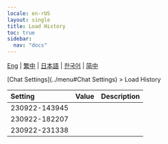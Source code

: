 ```yaml
---
locale: en-rUS
layout: single
title: Load History
toc: true
sidebar:
  nav: "docs"
---
```

[Eng](/dancexr/menu/2025.4/chat/load_history) | [繁中](/tw/dancexr/menu/2025.4/chat/load_history) | [日本語](/jp/dancexr/menu/2025.4/chat/load_history) | [한국어](/kr/dancexr/menu/2025.4/chat/load_history) | [简中](/zh/dancexr/menu/2025.4/chat/load_history)

[Chat Settings](../menu#Chat Settings) > Load History



| Setting | Value | Description |
| :--- | --- | :--- |
| 230922-143945 || 
| 230922-182207 || 
| 230922-231338 || 
